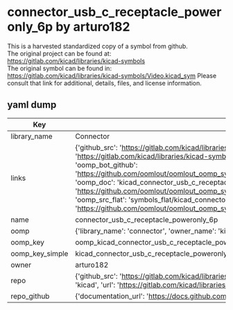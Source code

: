 # connector_usb_c_receptacle_poweronly_6p by arturo182  
This is a harvested standardized copy of a symbol from github.  
The original project can be found at:  
https://gitlab.com/kicad/libraries/kicad-symbols  
The original symbol can be found in:
https://gitlab.com/kicad/libraries/kicad-symbols/Video.kicad_sym
Please consult that link for additional, details, files, and license information.  
## yaml dump  
| Key | Value |  
| --- | --- |  
| library_name | Connector |  
| links | {'github_src': 'https://gitlab.com/kicad/libraries/kicad-symbols/Video.kicad_sym', 'github_src_repo': 'https://gitlab.com/kicad/libraries/kicad-symbols', 'oomp_bot': 'kicad_connector_usb_c_receptacle_poweronly_6p/working', 'oomp_bot_github': 'https://github.com/oomlout/oomlout_oomp_symbol_bot/tree/main/kicad_connector_usb_c_receptacle_poweronly_6p/working', 'oomp_doc': 'kicad_connector_usb_c_receptacle_poweronly_6p/working', 'oomp_doc_github': 'https://github.com/oomlout/oomlout_oomp_symbol_doc/tree/main/kicad_connector_usb_c_receptacle_poweronly_6p/working', 'oomp_src_flat': 'symbols_flat/kicad_connector_usb_c_receptacle_poweronly_6p/working', 'oomp_src_flat_github': 'https://github.com/oomlout/oomlout_oomp_symbol_src/tree/main/kicad_connector_usb_c_receptacle_poweronly_6p/working'} |  
| name | connector_usb_c_receptacle_poweronly_6p |  
| oomp | {'library_name': 'connector', 'owner_name': 'kicad', 'symbol_name': 'connector_usb_c_receptacle_poweronly_6p'} |  
| oomp_key | oomp_kicad_connector_usb_c_receptacle_poweronly_6p |  
| oomp_key_simple | kicad_connector_usb_c_receptacle_poweronly_6p |  
| owner | arturo182 |  
| repo | {'github_src': 'https://gitlab.com/kicad/libraries/kicad-symbols/Video.kicad_sym', 'name': 'libraries/kicad-symbols', 'owner': 'kicad', 'url': 'https://gitlab.com/kicad/libraries/kicad-symbols'} |  
| repo_github | {'documentation_url': 'https://docs.github.com/rest/repos/repos#get-a-repository', 'message': 'Not Found'} |  

